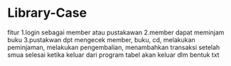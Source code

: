 # Library-Case
fitur
1.login sebagai member atau pustakawan
2.member dapat meminjam buku 
3.pustakwan dpt mengecek member, buku, cd, melakukan peminjaman, melakukan pengembalian, menambahkan transaksi
setelah smua selesai ketika keluar dari program tabel akan keluar dlm bentuk txt
